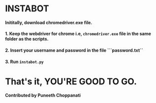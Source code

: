 # INSTABOT
#### Inititally, download chromedriver.exe file.

#### 1. Keep the webdriver for chrome i.e, ```chromedriver.exe``` file in the same folder as the scripts.

#### 2. Insert your username and password in the file ```password.txt``

#### 3. Run ```instabot.py```

# That's it, YOU'RE GOOD TO GO.

#### Contributed by Puneeth Choppanati